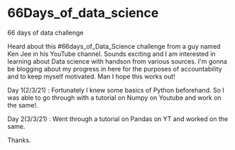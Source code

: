 # 66Days_of_data_science
66 days of data challenge

Heard about this #66days_of_Data_Science challenge from a guy named Ken Jee in his YouTube channel.
Sounds exciting and I am interested in learning about Data science with handson from various sources.
I'm gonna be blogging about my progress in here for the purposes of accountability and to keep myself motivated.
Man I hope this works out!

Day 1(2/3/21) : Fortunately I knew some basics of Python beforehand. So I was able to go through with a tutorial on Numpy on Youtube and work on the same!.

Day 2(3/3/21) : Went through a tutorial on Pandas on YT and worked on the same.

Thanks.
